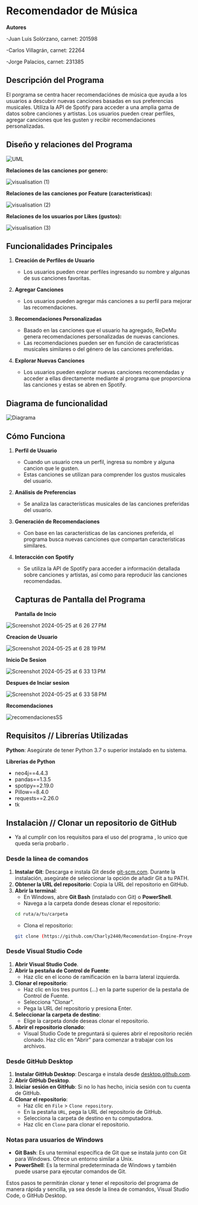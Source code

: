 # Recomendador de Música

**Autores**

-Juan Luis Solórzano, carnet: 201598

-Carlos Villagrán, carnet: 22264

-Jorge Palacios, carnet: 231385

## Descripción del Programa

El porgrama se centra hacer recomendaciónes de música que ayuda a los usuarios a descubrir nuevas canciones basadas en sus preferencias musicales. Utiliza la API de Spotify para acceder a una amplia gama de datos sobre canciones y artistas. Los usuarios pueden crear perfiles, agregar canciones que les gusten y recibir recomendaciones personalizadas.

## Diseño y relaciones del Programa 

![UML ](https://github.com/Charly2440/Recomendation-Engine-Proyecto-2/assets/134471477/9ed74fb6-2497-4c2a-91ca-7b499c3a320d)

**Relaciones de las canciones por genero:** 

![visualisation (1)](https://github.com/Charly2440/Recomendation-Engine-Proyecto-2/assets/134471477/a7bcee5e-1a0b-47d9-bf98-2e13be4a995b)

**Relaciones de las canciones por Feature (características):**

![visualisation (2)](https://github.com/Charly2440/Recomendation-Engine-Proyecto-2/assets/134471477/511117f0-cce2-46b4-8f69-ef1abbb2d0c4)

**Relaciones de los usuarios por Likes (gustos):** 

![visualisation (3)](https://github.com/Charly2440/Recomendation-Engine-Proyecto-2/assets/134471477/0bc45ce0-21cb-4585-9d2c-1cf0adfa0b1e)


## Funcionalidades Principales

1. **Creación de Perfiles de Usuario**
   - Los usuarios pueden crear perfiles ingresando su nombre y algunas de sus canciones favoritas.

2. **Agregar Canciones**
   - Los usuarios pueden agregar más canciones a su perfil para mejorar las recomendaciones.

3. **Recomendaciones Personalizadas**
   - Basado en las canciones que el usuario ha agregado, ReDeMu genera recomendaciones personalizadas de nuevas canciones.
   - Las recomendaciones pueden ser en función de características musicales similares o del género de las canciones preferidas.

4. **Explorar Nuevas Canciones**
   - Los usuarios pueden explorar nuevas canciones recomendadas y acceder a ellas directamente mediante al programa que proporciona las canciones y estas se abren en Spotify.

## Diagrama de funcionalidad 

![Diagrama](https://github.com/Charly2440/Recomendation-Engine-Proyecto-2/assets/134471477/f023fcaf-f856-42c5-a7be-75f228a85a86)


## Cómo Funciona

1. **Perfil de Usuario**
   - Cuando un usuario crea un perfil, ingresa su nombre y alguna cancion que le gusten.
   - Estas canciones se utilizan para comprender los gustos musicales del usuario.

2. **Análisis de Preferencias**
   - Se analiza las características musicales de las canciones preferidas del usuario.

3. **Generación de Recomendaciones**
   - Con base en las características de las canciones preferida, el programa busca nuevas canciones que compartan características similares.
  

4. **Interacción con Spotify**
   - Se utiliza la API de Spotify para acceder a información detallada sobre canciones y artistas, así como para reproducir las canciones recomendadas.
  
   ## Capturas de Pantalla del Programa

   **Pantalla de Incio**
   
![Screenshot 2024-05-25 at 6 26 27 PM](https://github.com/Charly2440/Recomendation-Engine-Proyecto-2/assets/134471477/76732851-d9ad-491b-a4e5-df81c6e3ea8e)


**Creacion de Usuario** 

![Screenshot 2024-05-25 at 6 28 19 PM](https://github.com/Charly2440/Recomendation-Engine-Proyecto-2/assets/134471477/2b50e6a5-a0a0-4b5d-8050-b66d1d20de3f)

**Inicio De Sesion** 

![Screenshot 2024-05-25 at 6 33 13 PM](https://github.com/Charly2440/Recomendation-Engine-Proyecto-2/assets/134471477/7e505a3c-8991-4d60-a4a7-a7f088876c2e)

**Despues de Inciar sesion** 

![Screenshot 2024-05-25 at 6 33 58 PM](https://github.com/Charly2440/Recomendation-Engine-Proyecto-2/assets/134471477/ce5517ae-4aec-4cde-bc75-1c177877c645)

**Recomendaciones** 

![recomendacionesSS](https://github.com/Charly2440/Recomendation-Engine-Proyecto-2/assets/134471477/e3c24dfa-1795-4a2c-9cbe-18c6be2aed6e)



  ## Requisitos // Librerías Utilizadas
  
 **Python**: Asegúrate de tener Python 3.7 o superior instalado en tu sistema.
 
 **Librerias de Python**
- neo4j==4.4.3
- pandas==1.3.5
- spotipy==2.19.0
- Pillow==8.4.0
- requests==2.26.0
- tk





## Instalaciòn // Clonar un repositorio de GitHub

- Ya al cumplir con los requisitos para el uso del programa , lo unico que queda seria probarlo .

### Desde la línea de comandos

1. **Instalar Git**: Descarga e instala Git desde [git-scm.com](https://git-scm.com/). Durante la instalación, asegúrate de seleccionar la opción de añadir Git a tu PATH.
2. **Obtener la URL del repositorio**: Copia la URL del repositorio en GitHub.
3. **Abrir la terminal**:
   - En Windows, abre **Git Bash** (instalado con Git) o **PowerShell**.
   - Navega a la carpeta donde deseas clonar el repositorio:
    ```sh
    cd ruta/a/tu/carpeta
    ```
   - Clona el repositorio:
    ```sh
    git clone (https://github.com/Charly2440/Recomendation-Engine-Proyecto-2.git)
    ```

### Desde Visual Studio Code

1. **Abrir Visual Studio Code**.
2. **Abrir la pestaña de Control de Fuente**:
   - Haz clic en el icono de ramificación en la barra lateral izquierda.
3. **Clonar el repositorio**:
   - Haz clic en los tres puntos (...) en la parte superior de la pestaña de Control de Fuente.
   - Selecciona "Clonar".
   - Pega la URL del repositorio y presiona Enter.
4. **Seleccionar la carpeta de destino**:
   - Elige la carpeta donde deseas clonar el repositorio.
5. **Abrir el repositorio clonado**:
   - Visual Studio Code te preguntará si quieres abrir el repositorio recién clonado. Haz clic en "Abrir" para comenzar a trabajar con los archivos.

### Desde GitHub Desktop

1. **Instalar GitHub Desktop**: Descarga e instala desde [desktop.github.com](https://desktop.github.com/).
2. **Abrir GitHub Desktop**.
3. **Iniciar sesión en GitHub**: Si no lo has hecho, inicia sesión con tu cuenta de GitHub.
4. **Clonar el repositorio**:
   - Haz clic en `File` > `Clone repository`.
   - En la pestaña `URL`, pega la URL del repositorio de GitHub.
   - Selecciona la carpeta de destino en tu computadora.
   - Haz clic en `Clone` para clonar el repositorio.

### Notas para usuarios de Windows

- **Git Bash**: Es una terminal específica de Git que se instala junto con Git para Windows. Ofrece un entorno similar a Unix.
- **PowerShell**: Es la terminal predeterminada de Windows y también puede usarse para ejecutar comandos de Git.

Estos pasos te permitirán clonar y tener el repositorio del programa de manera rápida y sencilla, ya sea desde la línea de comandos, Visual Studio Code, o GitHub Desktop.



